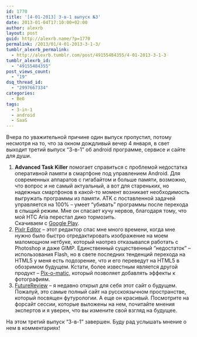 ```yaml
---
id: 1770
title: '[4-01-2013] 3-в-1 выпуск №3'
date: 2013-01-04T17:10:00+02:00
author: alexrb
layout: post
guid: http://alexrb.name/?p=1770
permalink: /2013/01/4-01-2013-3-1-3/
tumblr_alexrb_permalink:
  - http://alexrb.tumblr.com/post/49155484355/4-01-2013-3-1-3
tumblr_alexrb_id:
  - "49155484355"
post_views_count:
  - "19"
dsq_thread_id:
  - "2997667334"
categories:
  - Веб
tags:
  - 3-in-1
  - android
  - SaaS
---
```

Вчера по уважительной причине один выпуск пропустил, потому несмотря на то, что за окном дождливый вечер 4 января, в свет выходит третий выпуск &#8220;3-в-1&#8221; об android программе, сервисе и сайте для души.

  1. **Advanced Task Killer** помогает справиться с проблемой недостатка оперативной памяти в смартфоне под управлением Android. Для современных аппаратов с гигабайтом и больше памяти, возможно, что вопрос и не самый актуальный, а вот для стареньких, но надежных смартфонов в какой-то момент возникает необходимость выгружать программы из памяти. ATK с поставленной задачей управляется на 100% &#8211; умеет &#8220;убивать&#8221; программы после перехода в спыщий режим. Мне он спасает кучу нервов, благодаря тому, что мой HTC Aria перестал дико тормозить.  
    Скачиваем с [Google Play](http://goo.gl/wecrk). 
  2. [Pixlr Editor](http://pixlr.com/editor/) &#8211; этот редактор спас мне много времени, когда мне нужно было быстро отредактировать изображение на моем маломощном нетбуке, который наотрез отказывался работать с Photoshop и даже GIMP. Единственный существенный &#8220;недостаток&#8221; &#8211; использования Flash, но в свете последних тенденций перехода на HTML5 у меня есть подозрение, что и его переведут на HTML5 в обозримом будущем. Кстати, более известным является другой продукт &#8211; [Pix-o-matic,](http://pixlr.com/o-matic/) который позволяет добавлять эффекты к фотографиям.
  3. [FutureReview](http://futureview.ru/) &#8211; я недавно открыл для себя этот сайт о будущем. Пожалуй, это самые полный сайт на русскоязычном пространстве, который посвящен футурологии. А еще он красивый. Посмотрите на форсайт сессии, которые выложены на нем, почитайте мнения экспертов и я уверен, что вы измените свой взгляд на будущее.

На этом третий выпуск &#8220;3-в-1&#8221; завершен. Буду рад услышать мнение о нем в комментариях!